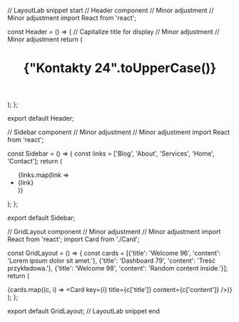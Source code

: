 // LayoutLab snippet start
// Header component // Minor adjustment // Minor adjustment
import React from 'react';

const Header = () => {
  // Capitalize title for display // Minor adjustment // Minor adjustment
  return (
    <header>
      <h1>{"Kontakty 24".toUpperCase()}</h1>
    </header>
  );
};

export default Header;

// Sidebar component // Minor adjustment // Minor adjustment
import React from 'react';

const Sidebar = () => {
  const links = ['Blog', 'About', 'Services', 'Home', 'Contact'];
  return (
    <aside>
      <ul>
        {links.map(link => <li key={link}>{link}</li>)}
      </ul>
    </aside>
  );
};

export default Sidebar;

// GridLayout component // Minor adjustment // Minor adjustment
import React from 'react';
import Card from './Card';

const GridLayout = () => {
  const cards = [{'title': 'Welcome 96', 'content': 'Lorem ipsum dolor sit amet.'}, {'title': 'Dashboard 79', 'content': 'Treść przykładowa.'}, {'title': 'Welcome 98', 'content': 'Random content inside.'}];
  return (
    <div>
      {cards.map((c, i) => <Card key={i} title={c['title']} content={c['content']} />)}
    </div>
  );
};

export default GridLayout;
// LayoutLab snippet end
